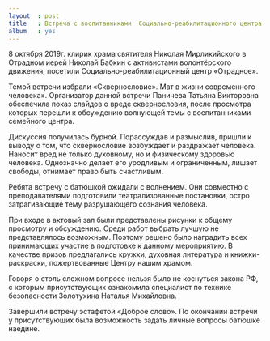```yaml
---
layout  : post
title   : Встреча с воспитанниками  Социально-реабилитационного центра «Отрадное»
album   : yes
---
```

8 октября  2019г. клирик храма святителя Николая Мирликийского в Отрадном иерей Николай Бабкин с активистами волонтёрского движения, посетили Социально-реабилитационный центр «Отрадное».

Темой встречи избрали «Сквернословие». Мат в жизни современного человека». Организатор данной встречи Паничева Татьяна Викторовна обеспечила показ слайдов о вреде сквернословия, после просмотра которых перешли к обсуждению волнующей темы с воспитанниками семейного центра.

Дискуссия получилась бурной. Порассуждав и размыслив, пришли к выводу о том, что сквернословие возбуждает и раздражает человека. Наносит вред не только духовному, но и физическому здоровью человека. Однозначно делает его уродливым и ограниченным, лишает свободы, отнимает право быть счастливым.

Ребята встречу с батюшкой   ожидали с волнением. Они совместно с преподавателями подготовили театрализованные постановки, остро затрагивающие тему разрушающего сознания человека. 

При входе в актовый зал были представлены  рисунки к общему просмотру и обсуждению. Среди работ выбрать лучшую не представлялось возможным. Поэтому решено было наградить всех принимающих участие в подготовке к данному мероприятию. В качестве призов предлагались  кружки,  духовная литература и книжки-раскраски, пожертвованные Центру нашим храмом. 

Говоря о столь сложном вопросе нельзя было не коснуться закона РФ, с которым присутствующих ознакомила специалист по технике безопасности Золотухина Наталья Михайловна.

Завершили встречу эстафетой «Доброе слово». По окончании встречи у присутствующих была возможность  задать личные вопросы батюшке наедине.
